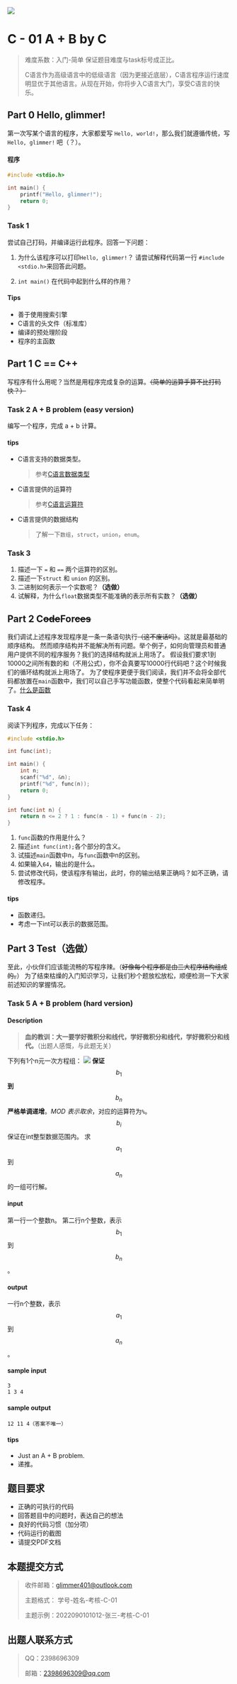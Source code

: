 ![](image/c.png)

# C - 01 A + B by C

> 难度系数：入门-简单 保证题目难度与task标号成正比。
>
> C语言作为高级语言中的低级语言（因为更接近底层），C语言程序运行速度明显优于其他语言。从现在开始，你将步入C语言大门，享受C语言的快乐。


## Part 0 Hello, glimmer! 
第一次写某个语言的程序，大家都爱写 `Hello, world!`，那么我们就遵循传统，写 `Hello, glimmer!` 吧（？）。

#### 程序
```c
#include <stdio.h>

int main() {
    printf("Hello, glimmer!");
    return 0;
}
```

### Task 1

尝试自己打码，并编译运行此程序。回答一下问题：

1. 为什么该程序可以打印`Hello, glimmer!`？ 	请尝试解释代码第一行 `#include <stdio.h>`来回答此问题。

2. `int main()` 在代码中起到什么样的作用？


#### Tips

- 善于使用搜索引擎
- C语言的头文件（标准库）
- 编译的预处理阶段
- 程序的主函数

## Part 1 C == C++
写程序有什么用呢？当然是用程序完成复杂的运算。~~（简单的运算手算不比打码快？）~~

### Task 2 A + B problem (easy version)
编写一个程序，完成 a + b 计算。

#### tips

- C语言支持的数据类型。
	>参考[C语言数据类型](https://www.runoob.com/cprogramming/c-data-types.html)

- C语言提供的运算符
	>参考[C语言运算符](https://www.runoob.com/cprogramming/c-operators.html)

- C语言提供的数据结构
	>了解一下`数组`，`struct`，`union`，`enum`。

### Task 3

1. 描述一下 `=` 和 `==` 两个运算符的区别。
2. 描述一下`struct` 和 `union` 的区别。
3. 二进制如何表示一个实数呢？**（选做）**
4. 试解释，为什么`float`数据类型不能准确的表示所有实数？**（选做）**

## Part 2 C~~ode~~For~~ces~~
我们调试上述程序发现程序是一条一条语句执行~~（这不废话吗）~~。这就是最基础的顺序结构。
然而顺序结构并不能解决所有问题。举个例子，如何向管理员和普通用户提供不同的程序服务？我们的选择结构就派上用场了。
假设我们要求1到10000之间所有数的和（不用公式），你不会真要写10000行代码吧？这个时候我们的循环结构就派上用场了。
为了使程序更便于我们阅读，我们并不会将全部代码都放置在`main`函数中，我们可以自己手写功能函数，使整个代码看起来简单明了。[什么是函数](https://www.runoob.com/cprogramming/c-functions.html)

### Task 4

阅读下列程序，完成以下任务：
```c
#include <stdio.h>

int func(int);

int main() {
    int n;
    scanf("%d", &n);
    printf("%d", func(n));
    return 0;
}

int func(int n) {
    return n <= 2 ? 1 : func(n - 1) + func(n - 2);
}
```

1. `func`函数的作用是什么？
2. 描述`int func(int);`各个部分的含义。
3. 试描述`main`函数中n，与`func`函数中n的区别。
4. 如果输入`64`，输出的是什么。
5. 尝试修改代码，使该程序有输出，此时，你的输出结果正确吗？如不正确，请修改程序。


#### tips

-  函数递归。 
-  考虑一下int可以表示的数据范围。 

## Part 3 Test（选做）
至此，小伙伴们应该能流畅的写程序辣。（~~好像每个程序都是由三大程序结构组成的。~~）
为了结束枯燥的入门知识学习，让我们秒个题放松放松，顺便检测一下大家前述知识的掌握情况。

### Task 5 A + B problem (hard version)

#### Description
> **血的教训：大一要学好微积分和线代，学好微积分和线代，学好微积分和线代。**（出题人感慨，与此题无关）

下列有1个n元一次方程组：
![](image/e720812b88ef705ccb6e8f9a52f2d9bb.svg)
**保证**$$b_1$$**到**$$b_n$$**严格单调递增**。_MOD 表示取余_，对应的运算符为`%`。$$b_i$$保证在int整型数据范围内。
求$$a_{1}$$到$$a_n$$的一组可行解。

#### input

第一行一个整数n。
第二行n个整数，表示$$b_1$$到$$b_n$$。

#### output
一行n个整数，表示$$a_{1}$$到$$a_n$$。

#### sample input
```
3
1 3 4
```

#### sample output
```
12 11 4（答案不唯一）
```

#### tips

-  Just an A + B problem.
-  递推。 

## 题目要求

- 正确的可执行的代码
- 回答题目中的问题时，表达自己的想法
- 良好的代码习惯（加分项）
- 代码运行的截图
- 请提交PDF文档


## 本题提交方式
> 收件邮箱：glimmer401@outlook.com 
>
> 主题格式： 学号-姓名-考核-C-01
>
> 主题示例：2022090101012-张三-考核-C-01

## 出题人联系方式
> QQ：2398696309
>
> 邮箱：2398696309@qq.com  

